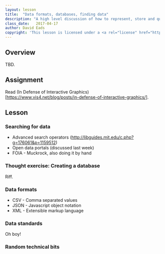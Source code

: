 ```yaml
---
layout: lesson
title:  "Data formats, databases, finding data"
description: "A high level discussion of how to represent, store and query data. Some practical advice for finding useful data."
class_date:   2017-04-17
author: David Eads
copyright: 'This lesson is licensed under a <a rel="license" href="http://creativecommons.org/licenses/by-sa/4.0/">Creative Commons Attribution-ShareAlike 4.0 International License</a>.'
---
```


## Overview

TBD.

## Assignment

Read (In Defense of Interactive Graphics)[https://www.vis4.net/blog/posts/in-defense-of-interactive-graphics/].

## Lesson

### Searching for data

* Advanced search operators (http://libguides.mit.edu/c.php?g=176061&p=1159512)
* Open data portals (discussed last week)
* FOIA - Muckrock, also doing it by hand

### Thought exercise: Creating a database

Riff.

### Data formats

* CSV - Comma separated values
* JSON - Javascript object notation
* XML - Extensible markup language

### Data standards

Oh boy!

### Random technical bits



